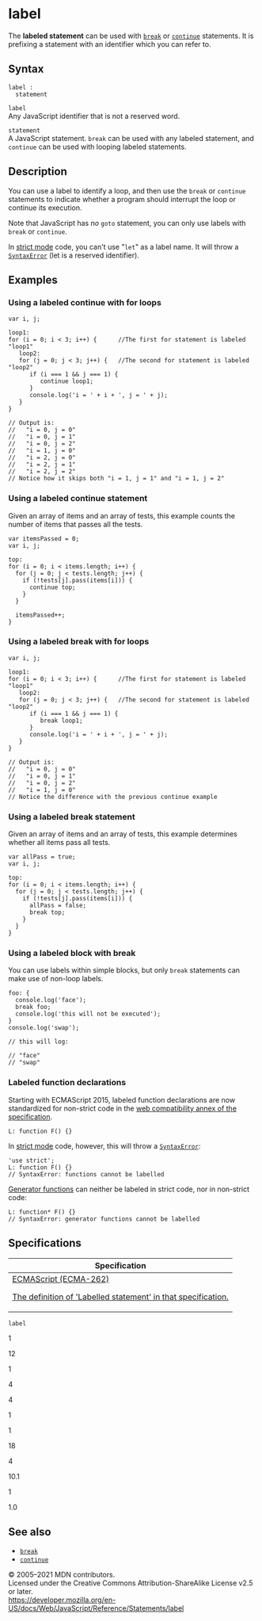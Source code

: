 # label

The **labeled statement** can be used with [`break`](break) or [`continue`](continue) statements. It is prefixing a statement with an identifier which you can refer to.

## Syntax

    label :
      statement

`label`  
Any JavaScript identifier that is not a reserved word.

`statement`  
A JavaScript statement. `break` can be used with any labeled statement, and `continue` can be used with looping labeled statements.

## Description

You can use a label to identify a loop, and then use the `break` or `continue` statements to indicate whether a program should interrupt the loop or continue its execution.

Note that JavaScript has _no_ `goto` statement, you can only use labels with `break` or `continue`.

In [strict mode](../strict_mode) code, you can't use "`let`" as a label name. It will throw a [`SyntaxError`](../global_objects/syntaxerror) (let is a reserved identifier).

## Examples

### Using a labeled continue with for loops

    var i, j;

    loop1:
    for (i = 0; i < 3; i++) {      //The first for statement is labeled "loop1"
       loop2:
       for (j = 0; j < 3; j++) {   //The second for statement is labeled "loop2"
          if (i === 1 && j === 1) {
             continue loop1;
          }
          console.log('i = ' + i + ', j = ' + j);
       }
    }

    // Output is:
    //   "i = 0, j = 0"
    //   "i = 0, j = 1"
    //   "i = 0, j = 2"
    //   "i = 1, j = 0"
    //   "i = 2, j = 0"
    //   "i = 2, j = 1"
    //   "i = 2, j = 2"
    // Notice how it skips both "i = 1, j = 1" and "i = 1, j = 2"

### Using a labeled continue statement

Given an array of items and an array of tests, this example counts the number of items that passes all the tests.

    var itemsPassed = 0;
    var i, j;

    top:
    for (i = 0; i < items.length; i++) {
      for (j = 0; j < tests.length; j++) {
        if (!tests[j].pass(items[i])) {
          continue top;
        }
      }

      itemsPassed++;
    }

### Using a labeled break with for loops

    var i, j;

    loop1:
    for (i = 0; i < 3; i++) {      //The first for statement is labeled "loop1"
       loop2:
       for (j = 0; j < 3; j++) {   //The second for statement is labeled "loop2"
          if (i === 1 && j === 1) {
             break loop1;
          }
          console.log('i = ' + i + ', j = ' + j);
       }
    }

    // Output is:
    //   "i = 0, j = 0"
    //   "i = 0, j = 1"
    //   "i = 0, j = 2"
    //   "i = 1, j = 0"
    // Notice the difference with the previous continue example

### Using a labeled break statement

Given an array of items and an array of tests, this example determines whether all items pass all tests.

    var allPass = true;
    var i, j;

    top:
    for (i = 0; i < items.length; i++) {
      for (j = 0; j < tests.length; j++) {
        if (!tests[j].pass(items[i])) {
          allPass = false;
          break top;
        }
      }
    }

### Using a labeled block with break

You can use labels within simple blocks, but only `break` statements can make use of non-loop labels.

    foo: {
      console.log('face');
      break foo;
      console.log('this will not be executed');
    }
    console.log('swap');

    // this will log:

    // "face"
    // "swap"

### Labeled function declarations

Starting with ECMAScript 2015, labeled function declarations are now standardized for non-strict code in the [web compatibility annex of the specification](https://www.ecma-international.org/ecma-262/6.0/#sec-labelled-function-declarations).

    L: function F() {}

In [strict mode](../strict_mode) code, however, this will throw a [`SyntaxError`](../global_objects/syntaxerror):

    'use strict';
    L: function F() {}
    // SyntaxError: functions cannot be labelled

[Generator functions](function*) can neither be labeled in strict code, nor in non-strict code:

    L: function* F() {}
    // SyntaxError: generator functions cannot be labelled

## Specifications

<table><thead><tr class="header"><th>Specification</th></tr></thead><tbody><tr class="odd"><td><a href="https://tc39.es/ecma262/#sec-labelled-statements">ECMAScript (ECMA-262) 
<br/>

<span class="small">The definition of 'Labelled statement' in that specification.</span></a></td></tr></tbody></table>

`label`

1

12

1

4

4

1

1

18

4

10.1

1

1.0

## See also

-   [`break`](break)
-   [`continue`](continue)

© 2005–2021 MDN contributors.  
Licensed under the Creative Commons Attribution-ShareAlike License v2.5 or later.  
<a href="https://developer.mozilla.org/en-US/docs/Web/JavaScript/Reference/Statements/label" class="_attribution-link">https://developer.mozilla.org/en-US/docs/Web/JavaScript/Reference/Statements/label</a>
